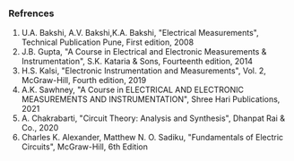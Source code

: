 ### Refrences

1) U.A. Bakshi, A.V. Bakshi,K.A. Bakshi, "Electrical Measurements", Technical Publication Pune, First edition, 2008<br>
2) J.B. Gupta, "A Course in Electrical and Electronic Measurements & Instrumentation",  S.K. Kataria & Sons, Fourteenth edition, 2014<br>
3) H.S. Kalsi, "Electronic Instrumentation and Measurements", Vol. 2, McGraw-Hill, Fourth edition, 2019<br>
4) A.K. Sawhney, "A Course in ELECTRICAL AND ELECTRONIC MEASUREMENTS AND INSTRUMENTATION", Shree Hari Publications, 2021<br>
5) A. Chakrabarti, "Circuit Theory: Analysis and Synthesis", Dhanpat Rai & Co., 2020<br>
6) Charles K. Alexander, Matthew N. O. Sadiku, "Fundamentals of Electric Circuits", McGraw-Hill, 6th Edition<br>
